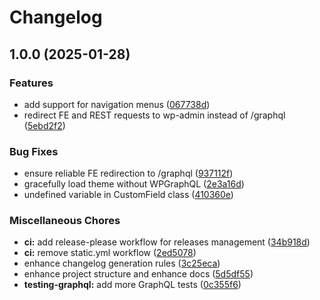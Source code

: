 # Changelog

## 1.0.0 (2025-01-28)


### Features

* add support for navigation menus ([067738d](https://github.com/technway/graphql-starter/commit/067738d13bb9fee24b5eaa59aefb7071dc5c75e5))
* redirect FE and REST requests to wp-admin instead of /graphql ([5ebd2f2](https://github.com/technway/graphql-starter/commit/5ebd2f281e6ef74b076835113fbf2ef2389aea81))


### Bug Fixes

* ensure reliable FE redirection to /graphql ([937112f](https://github.com/technway/graphql-starter/commit/937112fb483724cb825cc4edf607536511d34cec))
* gracefully load theme without WPGraphQL ([2e3a16d](https://github.com/technway/graphql-starter/commit/2e3a16de924d47599afb252d99e3596e21e742b2))
* undefined variable in CustomField class ([410360e](https://github.com/technway/graphql-starter/commit/410360e0228924aec5e88f270575d6776388c9d5))


### Miscellaneous Chores

* **ci:** add release-please workflow for releases management ([34b918d](https://github.com/technway/graphql-starter/commit/34b918de3499d5184368a711f6ba30d57f0b46c1))
* **ci:** remove static.yml workflow ([2ed5078](https://github.com/technway/graphql-starter/commit/2ed50784e9bc9c0f3037ad65d3a8fcac0917e79a))
* enhance changelog generation rules ([3c25eca](https://github.com/technway/graphql-starter/commit/3c25eca047bb586994492f95c50ea94dc6dc7cf7))
* enhance project structure and enhance docs ([5d5df55](https://github.com/technway/graphql-starter/commit/5d5df552f8ec8d145ddf6c89235889c31b9581f5))
* **testing-graphql:** add more GraphQL tests ([0c355f6](https://github.com/technway/graphql-starter/commit/0c355f61d465ca6c78d5b678a48c3af20cd6e534))
